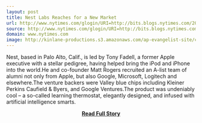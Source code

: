 ```yaml
---
layout: post
title: Nest Labs Reaches for a New Market
url: http://www.nytimes.com/glogin/URI=http://bits.blogs.nytimes.com/2013/04/22/nest-labs-reaches-for-a-new-market/&OQ=_rQ3D0&OP=cc40e3d1Q2FGJQ2BvGilzGqqqGQ7DzjFGQ7CPQ26S
source: http://www.nytimes.com/glogin/URI=http://bits.blogs.nytimes.com/2013/04/22/nest-labs-reaches-for-a-new-market/&OQ=_rQ3D0&OP=cc40e3d1Q2FGJQ2BvGilzGqqqGQ7DzjFGQ7CPQ26S
domain: www.nytimes.com
image: http://kinlane-productions.s3.amazonaws.com/ap-evangelist-site/curated/screenshots/7835_bits_blogs_nytimes_com.png
---
```


<p>Nest, based in Palo Alto, Calif., is led by Tony Fadell, a former Apple executive with a stellar pedigree, having helped bring the iPod and iPhone into the world.He and co-founder Matt Rogers recruited an A-list team of alumni not only from Apple, but also Google, Microsoft, Logitech and elsewhere.The venture backers were Valley blue chips including Kleiner Perkins Caufield &amp; Byers, and Google Ventures.The product was undeniably cool – a so-called learning thermostat, elegantly designed, and infused with artificial intelligence smarts.</p>
<center><p><a href="http://www.nytimes.com/glogin/URI=http://bits.blogs.nytimes.com/2013/04/22/nest-labs-reaches-for-a-new-market/&OQ=_rQ3D0&OP=cc40e3d1Q2FGJQ2BvGilzGqqqGQ7DzjFGQ7CPQ26S" style='padding:25px; font-sze:18px; font-weight: bold;'>Read Full Story</a></p></center>
